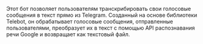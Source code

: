 Этот бот позволяет пользователям транскрибировать свои голосовые сообщения в текст прямо из Telegram. Созданный на основе библиотеки Telebot, он обрабатывает голосовые сообщения, отправленные пользователями, преобразует их в текст с помощью API распознавания речи Google и возвращает как текстовый файл.
